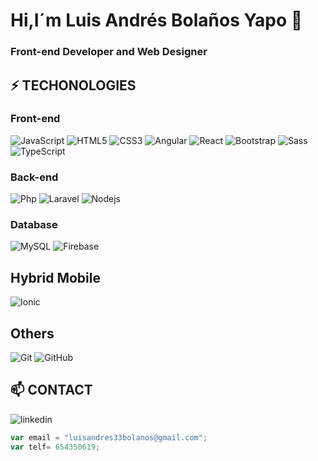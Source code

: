 # Hi,I´m Luis Andrés Bolaños Yapo 👋
### Front-end Developer and Web Designer

## ⚡ TECHONOLOGIES
### Front-end
![JavaScript](https://img.shields.io/badge/-JavaScript-F1C40F?style=flat-square&logo=javascript&logoColor=white)
![HTML5](https://img.shields.io/badge/-HTML5-E34F26?style=flat-square&logo=html5&logoColor=white)
![CSS3](https://img.shields.io/badge/-CSS3-1572B6?style=flat-square&logo=css3)
![Angular](https://img.shields.io/badge/-angular-21618C?style=flat-square&logo=angular&logoColor=78281F)
![React](https://img.shields.io/badge/-React-424949?style=flat-square&logo=react)
![Bootstrap](https://img.shields.io/badge/-Bootstrap-563D7C?style=flat-square&logo=bootstrap)
![Sass](https://img.shields.io/badge/-sass-F8F9F9?style=flat-square&logo=sass)
![TypeScript](https://img.shields.io/badge/-TypeScript-007ACC?style=flat-square&logo=typescript)
### Back-end
![Php](https://img.shields.io/badge/-php-F8F9F9?style=flat-square&logo=php)
![Laravel](https://img.shields.io/badge/-laravel-F8F9F9?style=flat-square&logo=laravel)
![Nodejs](https://img.shields.io/badge/-Nodejs-black?style=flat-square&logo=Node.js)
### Database
![MySQL](https://img.shields.io/badge/-MySQL-F8F9F9?style=flat-square&logo=mysql)
![Firebase](https://img.shields.io/badge/-FIREBASE-white?style=flat-square&logo=firebase)
## Hybrid Mobile
![Ionic](https://img.shields.io/badge/-Ionic-F8F9F9?style=flat-square&logo=ionic)
## Others
![Git](https://img.shields.io/badge/-Git-F4F6F7?style=flat-square&logo=git)
![GitHub](https://img.shields.io/badge/-GitHub-181717?style=flat-square&logo=github)

## 📫 CONTACT
![linkedin](https://www.linkedin.com/in/luis-andr%C3%A9s-bola%C3%B1os-yapo-46ab3716a/)
```javascript
var email = "luisandres33bolanos@gmail.com";
var telf= 654350619;
```
<!--
**byluisandres/byluisandres** is a ✨ _special_ ✨ repository because its `README.md` (this file) appears on your GitHub profile.

Here are some ideas to get you started:

🔭 I’m currently working on ...
- 🌱 I’m currently learning ...
- 👯 I’m looking to collaborate on ...
- 🤔 I’m looking for help with ...
- 💬 Ask me about ...
- 📫 How to reach me: ...
- 😄 Pronouns: ...
- ⚡ Fun fact: ...
-->
